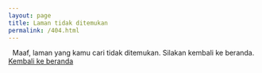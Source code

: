 ```yaml
---
layout: page
title: Laman tidak ditemukan
permalink: /404.html
---
```


<center>Maaf, laman yang kamu cari tidak ditemukan. Silakan kembali ke beranda.</center>

<a href="{{ site.url }}" class="bg-zinc-200/70 hover:bg-zinc-100 block py-3 px-4 rounded-lg w-full text-center mt-4 md:mr-2 no-underline">
	Kembali ke beranda
</a>

<style>h1{text-align:center}</style>
